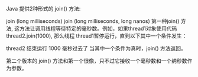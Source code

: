 Java 提供2种形式的 join() 方法:

join (long milliseconds)
join (long milliseconds, long nanos)
第一种join() 方法, 这方法让调用线程等待特定的毫秒数。例如，如果thread1对象使用代码thread2.join(1000), 那么线程 thread1暂停运行，直到以下其中一个条件发生：

thread2 结束运行
1000 毫秒过去了
当其中一个条件为真时，join() 方法返回。

第二个版本的 join() 方法和第一个很像，只不过它接收一个毫秒数和一个纳秒数作为参数。